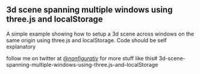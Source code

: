 ## 3d scene spanning multiple windows using three.js and localStorage

A simple example showing how to setup a 3d scene across windows on the same origin using three.js and localStorage. Code should be self explanatory

follow me on twitter at [@_nonfigurativ_](https://twitter.com/_nonfigurativ_) for more stuff like this# 3d-scene-spanning-multiple-windows-using-three.js-and-localStorage

